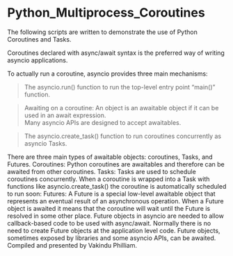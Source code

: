 # Python_Multiprocess_Coroutines
The following scripts are written to demonstrate the use of Python Coroutines and Tasks.

Coroutines declared with async/await syntax is the preferred way of writing asyncio applications.

To actually run a coroutine, asyncio provides three main mechanisms:

> The asyncio.run() function to run the top-level entry point “main()” function.

> Awaiting on a coroutine: An object is an awaitable object if it can be used in an await expression.  
Many asyncio APIs are designed to accept awaitables.

> The asyncio.create_task() function to run coroutines concurrently as asyncio Tasks.

There are three main types of awaitable objects: coroutines, Tasks, and Futures. Coroutines: Python coroutines are awaitables and therefore can be awaited from other coroutines. Tasks: Tasks are used to schedule coroutines concurrently. 
When a coroutine is wrapped into a Task with functions like asyncio.create_task() the coroutine is automatically scheduled to run soon: Futures: A Future is a special low-level awaitable object that represents an eventual result of an asynchronous operation. 
When a Future object is awaited it means that the coroutine will wait until the Future is resolved in some other place. Future objects in asyncio are needed to allow callback-based code to be used with async/await. 
Normally there is no need to create Future objects at the application level code. 
Future objects, sometimes exposed by libraries and some asyncio APIs, can be awaited. 
Compiled and presented by Vakindu Philliam. 
